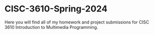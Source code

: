 # CISC-3610-Spring-2024
Here you will find all of my homework and project submissions for CISC 3610 Introduction to Multimedia Programming.
